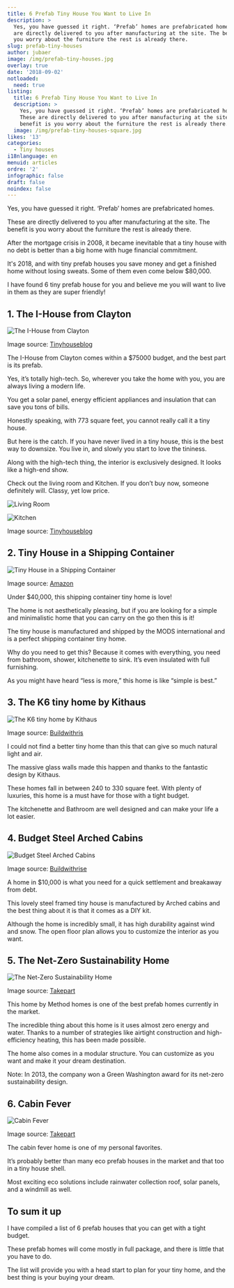 ```yaml
---
title: 6 Prefab Tiny House You Want to Live In
description: >
  Yes, you have guessed it right. ‘Prefab’ homes are prefabricated homes. These
  are directly delivered to you after manufacturing at the site. The benefit is
  you worry about the furniture the rest is already there.
slug: prefab-tiny-houses
author: jubaer
image: /img/prefab-tiny-houses.jpg
overlay: true
date: '2018-09-02'
notloaded:
  need: true
listing:
  title: 6 Prefab Tiny House You Want to Live In
  description: >
    Yes, you have guessed it right. ‘Prefab’ homes are prefabricated homes.
    These are directly delivered to you after manufacturing at the site. The
    benefit is you worry about the furniture the rest is already there.
  image: /img/prefab-tiny-houses-square.jpg
likes: '13'
categories:
  - Tiny houses
i18nlanguage: en
menuid: articles
ordre: '2'
infographic: false
draft: false
noindex: false
---
```

Yes, you have guessed it right. ‘Prefab’ homes are prefabricated homes. 

These are directly delivered to you after manufacturing at the site. The benefit is you worry about the furniture the rest is already there.

After the mortgage crisis in 2008, it became inevitable that a tiny house with no debt is better than a big home with huge financial commitment.

It's 2018, and with tiny prefab houses you save money and get a finished home without losing sweats. Some of them even come below $80,000. 

I have found 6 tiny prefab house for you and believe me you will want to live in them as they are super friendly!

## 1. The I-House from Clayton

![The I-House from Clayton](/img/the-i-house-from-clayton.png)

<span class="figcaption">Image source: [Tinyhouseblog
](http://tinyhouseblog.com/pre-fab/clayton-i-house/)</span>

The I-House from Clayton comes within a $75000 budget, and the best part is its prefab.

Yes, it’s totally high-tech. So, wherever you take the home with you, you are always living a modern life.

You get a solar panel, energy efficient appliances and insulation that can save you tons of bills. 

Honestly speaking, with 773 square feet, you cannot really call it a tiny house.

But here is the catch. If you have never lived in a tiny house, this is the best way to downsize. You live in, and slowly you start to love the tininess. 

Along with the high-tech thing, the interior is exclusively designed. It looks like a high-end show. 

Check out the living room and Kitchen. If you don’t buy now, someone definitely will. Classy, yet low price.

![Living Room](/img/living-room.png)

![Kitchen](/img/kitchen.png)

<span class="figcaption">Image source: [Tinyhouseblog
](http://tinyhouseblog.com/pre-fab/clayton-i-house/)</span>

## 2. Tiny House in a Shipping Container

![Tiny House in a Shipping Container](/img/tiny-house-in-a-shipping-container.jpg)

<span class="figcaption">Image source: [Amazon
](https://www.amazon.com/gp/product/B073FZ8PP9/)</span>

Under $40,000, this shipping container tiny home is love!

The home is not aesthetically pleasing, but if you are looking for a simple and minimalistic home that you can carry on the go then this is it!

The tiny house is manufactured and shipped by the MODS international and is a perfect shipping container tiny home. 

Why do you need to get this? Because it comes with everything, you need from bathroom, shower, kitchenette to sink. It’s even insulated with full furnishing.

As you might have heard “less is more,” this home is like “simple is best.”

## 3. The K6 tiny home by Kithaus

![The K6 tiny home by Kithaus](/img/the-k6-tiny-home-by-kithaus.png)

<span class="figcaption">Image source: [Buildwithris
](https://www.buildwithrise.com/stories/5-prefab-tiny-homes)</span>

I could not find a better tiny home than this that can give so much natural light and air. 

The massive glass walls made this happen and thanks to the fantastic design by Kithaus.

These homes fall in between 240 to 330 square feet. With plenty of luxuries, this home is a must have for those with a tight budget.

The kitchenette and Bathroom are well designed and can make your life a lot easier.

## 4. Budget Steel Arched Cabins

![Budget Steel Arched Cabins](/img/budget-steel-arched-cabins.png)

<span class="figcaption">Image source: [Buildwithrise
](https://www.buildwithrise.com/stories/5-prefab-tiny-homes)</span>

A home in $10,000 is what you need for a quick settlement and breakaway from debt. 

This lovely steel framed tiny house is manufactured by Arched cabins and the best thing about it is that it comes as a DIY kit.

Although the home is incredibly small, it has high durability against wind and snow. The open floor plan allows you to customize the interior as you want. 

## 5. The Net-Zero Sustainability Home

![The Net-Zero Sustainability Home](/img/the-net-zero-sustainability-home.jpg)

<span class="figcaption">Image source: [Takepart
](http://www.takepart.com/article/2015/09/14/7-prefab-eco-houses-you-can-order-today/)</span>

This home by Method homes is one of the best prefab homes currently in the market.

The incredible thing about this home is it uses almost zero energy and water. Thanks to a number of strategies like airtight construction and high-efficiency heating, this has been made possible.

The home also comes in a modular structure. You can customize as you want and make it your dream destination. 

Note: In 2013, the company won a Green Washington award for its net-zero sustainability design.

## 6. Cabin Fever

![Cabin Fever](/img/cabin-fever.jpg)

<span class="figcaption">Image source: [Takepart
](http://www.takepart.com/article/2015/09/14/7-prefab-eco-houses-you-can-order-today)</span>

The cabin fever home is one of my personal favorites. 

It’s probably better than many eco prefab houses in the market and that too in a tiny house shell. 

Most exciting eco solutions include rainwater collection roof, solar panels, and a windmill as well. 

## To sum it up

I have compiled a list of 6 prefab houses that you can get with a tight budget.

These prefab homes will come mostly in full package, and there is little that you have to do.

The list will provide you with a head start to plan for your tiny home, and the best thing is your buying your dream.
